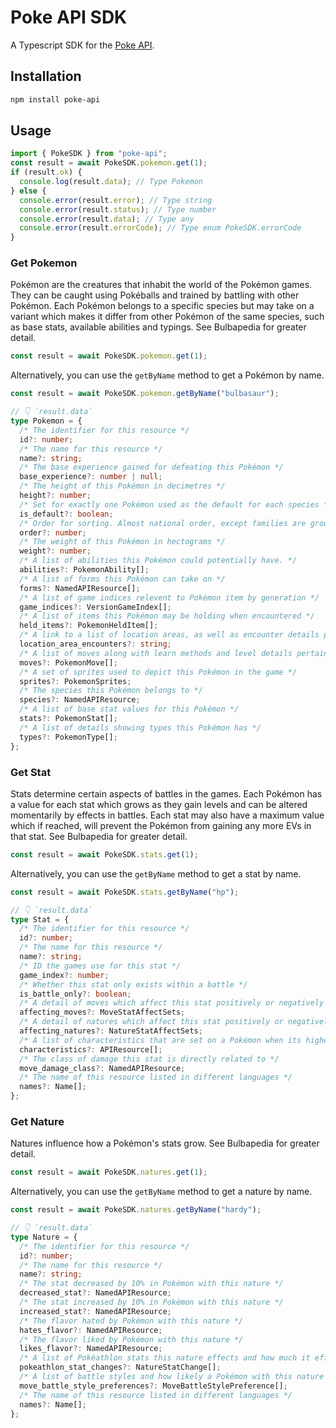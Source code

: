 # Poke API SDK

A Typescript SDK for the [Poke API](https://pokeapi.co/about).

## Installation

```bash
npm install poke-api
```

## Usage

```typescript
import { PokeSDK } from "poke-api";
const result = await PokeSDK.pokemon.get(1);
if (result.ok) {
  console.log(result.data); // Type Pokemon
} else {
  console.error(result.error); // Type string
  console.error(result.status); // Type number
  console.error(result.data); // Type any
  console.error(result.errorCode); // Type enum PokeSDK.errorCode
}
```

### Get Pokemon

Pokémon are the creatures that inhabit the world of the Pokémon games. They can be caught using Pokéballs and trained by battling with other Pokémon. Each Pokémon belongs to a specific species but may take on a variant which makes it differ from other Pokémon of the same species, such as base stats, available abilities and typings. See Bulbapedia for greater detail.

```typescript
const result = await PokeSDK.pokemon.get(1);
```

Alternatively, you can use the `getByName` method to get a Pokémon by name.

```typescript
const result = await PokeSDK.pokemon.getByName("bulbasaur");
```

```typescript
// 👇 `result.data`
type Pokemon = {
  /* The identifier for this resource */
  id?: number;
  /* The name for this resource */
  name?: string;
  /* The base experience gained for defeating this Pokémon */
  base_experience?: number | null;
  /* The height of this Pokémon in decimetres */
  height?: number;
  /* Set for exactly one Pokémon used as the default for each species */
  is_default?: boolean;
  /* Order for sorting. Almost national order, except families are grouped together. */
  order?: number;
  /* The weight of this Pokémon in hectograms */
  weight?: number;
  /* A list of abilities this Pokémon could potentially have. */
  abilities?: PokemonAbility[];
  /* A list of forms this Pokémon can take on */
  forms?: NamedAPIResource[];
  /* A list of game indices relevent to Pokémon item by generation */
  game_indices?: VersionGameIndex[];
  /* A list of items this Pokémon may be holding when encountered */
  held_items?: PokemonHeldItem[];
  /* A link to a list of location areas, as well as encounter details pertaining to specific versions */
  location_area_encounters?: string;
  /* A list of moves along with learn methods and level details pertaining to specific version groups */
  moves?: PokemonMove[];
  /* A set of sprites used to depict this Pokémon in the game */
  sprites?: PokemonSprites;
  /* The species this Pokémon belongs to */
  species?: NamedAPIResource;
  /* A list of base stat values for this Pokémon */
  stats?: PokemonStat[];
  /* A list of details showing types this Pokémon has */
  types?: PokemonType[];
};
```

### Get Stat

Stats determine certain aspects of battles in the games. Each Pokémon has a value for each stat which grows as they gain levels and can be altered momentarily by effects in battles. Each stat may also have a maximum value which if reached, will prevent the Pokémon from gaining any more EVs in that stat. See Bulbapedia for greater detail.

```typescript
const result = await PokeSDK.stats.get(1);
```

Alternatively, you can use the `getByName` method to get a stat by name.

```typescript
const result = await PokeSDK.stats.getByName("hp");
```

```typescript
// 👇 `result.data`
type Stat = {
  /* The identifier for this resource */
  id?: number;
  /* The name for this resource */
  name?: string;
  /* ID the games use for this stat */
  game_index?: number;
  /* Whether this stat only exists within a battle */
  is_battle_only?: boolean;
  /* A detail of moves which affect this stat positively or negatively */
  affecting_moves?: MoveStatAffectSets;
  /* A detail of natures which affect this stat positively or negatively */
  affecting_natures?: NatureStatAffectSets;
  /* A list of characteristics that are set on a Pokémon when its highest base stat is this stat */
  characteristics?: APIResource[];
  /* The class of damage this stat is directly related to */
  move_damage_class?: NamedAPIResource;
  /* The name of this resource listed in different languages */
  names?: Name[];
};
```

### Get Nature

Natures influence how a Pokémon's stats grow. See Bulbapedia for greater detail.

```typescript
const result = await PokeSDK.natures.get(1);
```

Alternatively, you can use the `getByName` method to get a nature by name.

```typescript
const result = await PokeSDK.natures.getByName("hardy");
```

```typescript
// 👇 `result.data`
type Nature = {
  /* The identifier for this resource */
  id?: number;
  /* The name for this resource */
  name?: string;
  /* The stat decreased by 10% in Pokémon with this nature */
  decreased_stat?: NamedAPIResource;
  /* The stat increased by 10% in Pokémon with this nature */
  increased_stat?: NamedAPIResource;
  /* The flavor hated by Pokémon with this nature */
  hates_flavor?: NamedAPIResource;
  /* The flavor liked by Pokémon with this nature */
  likes_flavor?: NamedAPIResource;
  /* A list of Pokéathlon stats this nature effects and how much it effects them */
  pokeathlon_stat_changes?: NatureStatChange[];
  /* A list of battle styles and how likely a Pokémon with this nature is to use them in the Battle Palace or Battle Tent. */
  move_battle_style_preferences?: MoveBattleStylePreference[];
  /* The name of this resource listed in different languages */
  names?: Name[];
};
```
